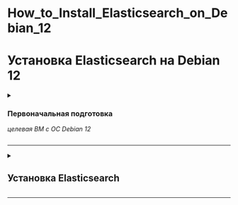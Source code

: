 # How_to_Install_Elasticsearch_on_Debian_12

# Установка Elasticsearch на Debian 12

<details>
  <summary>

### Первоначальная подготовка

_целевая ВМ с ОС Debian 12_

  </summary>

меняем / устанавливаем hostname

```
hostnamectl set-hostnmae elk.1103.local
```

обновляем запись DNS, вносим запись 'ip hostanme' в файл /etc/hosts, если нет своего DNS сервера

```
echo "192.168.77.114  elk.1103.local  elk" >> /etc/hosts
```

_,где ip адрес получаем из назначенного на интерфейсе, 'ip a'_


### Установка JRE/JDK

_Open JDK 11 по умолчанию поставляется с Debian._

Обновляем индекс пакетов командой ниже

```
sudo apt update
```

Устанавливаем Java Runtime Environment (JRE)

```
sudo apt install default-jre
```

![](./images/elk/elasticsrch_01.png)

В качестве альтернативы, можно использовать Liberica JDK

Проверяем версию Java, что бы убедиться, что установка прошла успешно

```
java --version
```

![](./images/elk/elasticsrch_02.png)

</details>

---

<details>
  <summary>

## Установка Elasticsearch

  </summary>

Устанавливаем GPG ключ elasticsearch

```
wget -qO - https://artifacts.elastic.co/GPG-KEY-elasticsearch | sudo gpg --dearmor -o /usr/share/keyrings/elasticsearch-keyring.gpg
```

Если есть проблемы с доступом к репозиторию Elasticsearch , то можно установить с зеркала

```
wget -qO - https://mirror.g-soft.info/elasticsearch/GPG-KEY-elasticsearch | sudo gpg --dearmor -o /usr/share/keyrings/elasticsearch-keyring.gpg
```

Скачиваем DEB пакет Elasticsearch 8.6 с репозитория elastic

```
wget https://artifacts.elastic.co/downloads/elasticsearch/elasticsearch-8.12.2-amd64.deb
```

Либо скачиваем DEB пакет Elasticsearch 8.6 с зеркала репозитория elastic

```
wget https://mirror.g-soft.info/elasticsearch/elasticsearch-8.12.2-amd64.deb
```

Устанавливаем командой ниже

```
sudo dpkg -i elasticsearch-8.12.2-amd64.deb
```

![](./images/elk/elasticsrch_03.png)

Запуск и проверка работы службы Elasticsearch

Добавляем в автоматический запуск и запускаем elastic следующей командой

```
sudo systemctl enable elasticsearch --now
```

Проверяем состояние службы

```
systemctl status elasticsearch
```

![](./images/elk/elasticsrch_04.png)

_если по каким-либо причинам не получили пароль пользователя elastic при установке_

сбрасываем пароль пользователя elastic

```
sudo /usr/share/elasticsearch/bin/elasticsearch-reset-password -u elastic
```

проверяем доступ к API, используя пароль полученный выше

```
curl --cacert /etc/elasticsearch/certs/http_ca.crt -u elastic https://localhost:9200
```

Должны получить ответ, аналогичный приведенному ниже

```
root@elk:~# curl --cacert /etc/elasticsearch/certs/http_ca.crt -u elastic https://localhost:9200
Enter host password for user 'elastic':
{
  "name" : "elk.1103.local",
  "cluster_name" : "elasticsearch",
  "cluster_uuid" : "ZOlY4UYiQHeTBvM_n9zvbg",
  "version" : {
    "number" : "8.12.2",
    "build_flavor" : "default",
    "build_type" : "deb",
    "build_hash" : "48a287ab9497e852de30327444b0809e55d46466",
    "build_date" : "2024-02-19T10:04:32.774273190Z",
    "build_snapshot" : false,
    "lucene_version" : "9.9.2",
    "minimum_wire_compatibility_version" : "7.17.0",
    "minimum_index_compatibility_version" : "7.0.0"
  },
  "tagline" : "You Know, for Search"
}
```
![](./images/elk/elasticsrch_05.png)

</details>

<!--

<details>
  <summary>



## Настройка Elasticsearch

  </summary>

Конфигурационный файл elasticsearch.yml

```
nano /etc/elasticsearch/elasticsearch.yml 
```

Search for the line that contains network.host, uncomment it, and change the value to 0.0.0.0.

Set the network host to 0.0.0.0 to listen on all interfaces and make it available publicly,

```
network.host: 0.0.0.0
```

In case you want to configure this to be private/local to your machine. You will have to set the network.host to 127.0.0.1, so the content is not public.

Add discovery.type: single-node under the discovery section,

```
discovery.type: single-node
```

Save and exit the file once modified and restart the Elasticsearch service for the changes to take effect.

```
systemctl restart elasticsearch
```
-->

---

